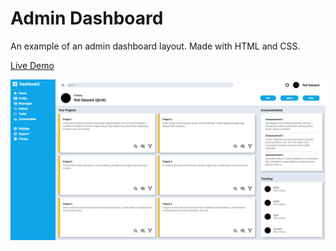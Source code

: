 # Admin Dashboard

An example of an admin dashboard layout. Made with HTML and CSS.

[Live Demo](https://robsassack.github.io/admin-dashboard/)

![Screenshot of dashboard](img/screenshot.png)
